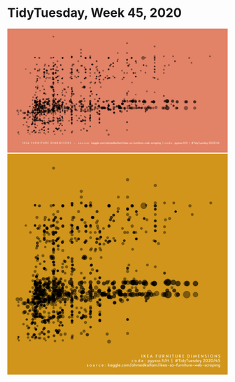 # TidyTuesday, Week 45, 2020

![](https://raw.githubusercontent.com/pyykkojuha/tidytuesday/main/R/2020_45/TIDY_2020_45.png)![](https://raw.githubusercontent.com/pyykkojuha/tidytuesday/main/R/2020_45/TIDY_2020_45i.png)
